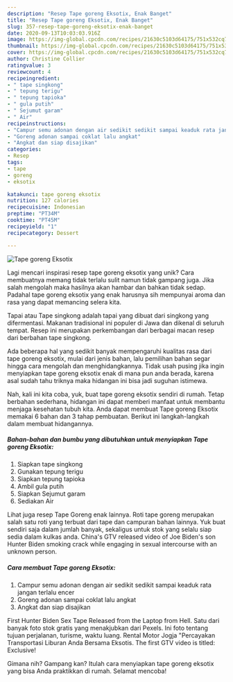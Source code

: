 ```yaml
---
description: "Resep Tape goreng Eksotix, Enak Banget"
title: "Resep Tape goreng Eksotix, Enak Banget"
slug: 357-resep-tape-goreng-eksotix-enak-banget
date: 2020-09-13T10:03:03.916Z
image: https://img-global.cpcdn.com/recipes/21630c5103d64175/751x532cq70/tape-goreng-eksotix-foto-resep-utama.jpg
thumbnail: https://img-global.cpcdn.com/recipes/21630c5103d64175/751x532cq70/tape-goreng-eksotix-foto-resep-utama.jpg
cover: https://img-global.cpcdn.com/recipes/21630c5103d64175/751x532cq70/tape-goreng-eksotix-foto-resep-utama.jpg
author: Christine Collier
ratingvalue: 3
reviewcount: 4
recipeingredient:
- " tape singkong"
- " tepung terigu"
- " tepung tapioka"
- " gula putih"
- " Sejumut garam"
- " Air"
recipeinstructions:
- "Campur semu adonan dengan air sedikit sedikit sampai keaduk rata jangan terlalu encer"
- "Goreng adonan sampai coklat lalu angkat"
- "Angkat dan siap disajikan"
categories:
- Resep
tags:
- tape
- goreng
- eksotix

katakunci: tape goreng eksotix 
nutrition: 127 calories
recipecuisine: Indonesian
preptime: "PT34M"
cooktime: "PT45M"
recipeyield: "1"
recipecategory: Dessert

---
```



![Tape goreng Eksotix](https://img-global.cpcdn.com/recipes/21630c5103d64175/751x532cq70/tape-goreng-eksotix-foto-resep-utama.jpg)

Lagi mencari inspirasi resep tape goreng eksotix yang unik? Cara membuatnya memang tidak terlalu sulit namun tidak gampang juga. Jika salah mengolah maka hasilnya akan hambar dan bahkan tidak sedap. Padahal tape goreng eksotix yang enak harusnya sih mempunyai aroma dan rasa yang dapat memancing selera kita.

Tapai atau Tape singkong adalah tapai yang dibuat dari singkong yang difermentasi. Makanan tradisional ini populer di Jawa dan dikenal di seluruh tempat. Resep ini merupakan perkembangan dari berbagai macan resep dari berbahan tape singkong.

Ada beberapa hal yang sedikit banyak mempengaruhi kualitas rasa dari tape goreng eksotix, mulai dari jenis bahan, lalu pemilihan bahan segar hingga cara mengolah dan menghidangkannya. Tidak usah pusing jika ingin menyiapkan tape goreng eksotix enak di mana pun anda berada, karena asal sudah tahu triknya maka hidangan ini bisa jadi suguhan istimewa.


Nah, kali ini kita coba, yuk, buat tape goreng eksotix sendiri di rumah. Tetap berbahan sederhana, hidangan ini dapat memberi manfaat untuk membantu menjaga kesehatan tubuh kita. Anda dapat membuat Tape goreng Eksotix memakai 6 bahan dan 3 tahap pembuatan. Berikut ini langkah-langkah dalam membuat hidangannya.

<!--inarticleads1-->

##### Bahan-bahan dan bumbu yang dibutuhkan untuk menyiapkan Tape goreng Eksotix:

1. Siapkan  tape singkong
1. Gunakan  tepung terigu
1. Siapkan  tepung tapioka
1. Ambil  gula putih
1. Siapkan  Sejumut garam
1. Sediakan  Air


Lihat juga resep Tape Goreng enak lainnya. Roti tape goreng merupakan salah satu roti yang terbuat dari tape dan campuran bahan lainnya. Yuk buat sendiri saja dalam jumlah banyak, sekaligus untuk stok yang selalu siap sedia dalam kulkas anda. China&#39;s GTV released video of Joe Biden&#39;s son Hunter Biden smoking crack while engaging in sexual intercourse with an unknown person. 

<!--inarticleads2-->

##### Cara membuat Tape goreng Eksotix:

1. Campur semu adonan dengan air sedikit sedikit sampai keaduk rata jangan terlalu encer
1. Goreng adonan sampai coklat lalu angkat
1. Angkat dan siap disajikan


First Hunter Biden Sex Tape Released from the Laptop from Hell. Satu dari banyak foto stok gratis yang menakjubkan dari Pexels. Ini foto tentang tujuan perjalanan, turisme, waktu luang. Rental Motor Jogja &#34;Percayakan Transportasi Liburan Anda Bersama Eksotis. The first GTV video is titled: Exclusive! 

Gimana nih? Gampang kan? Itulah cara menyiapkan tape goreng eksotix yang bisa Anda praktikkan di rumah. Selamat mencoba!
